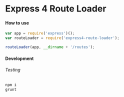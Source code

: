 # Express 4 Route Loader

#### How to use 

```js
var app = require('express')();
var routeLoader = require('express4-route-loader');

routeLoader(app, __dirname + '/routes');
```

#### Development


###### Testing

```bash
npm i
grunt
```
